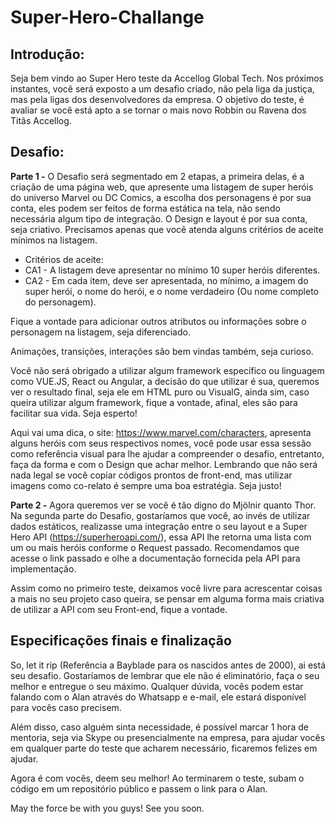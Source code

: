 # Super-Hero-Challange

## Introdução:

Seja bem vindo ao Super Hero teste da Accellog Global Tech. Nos próximos instantes, você será exposto a um desafio criado, não pela liga da justiça, mas pela ligas dos desenvolvedores da empresa. O objetivo do teste, é avaliar se você está apto a se tornar o mais novo Robbin ou Ravena dos Titãs Accellog. 

## Desafio:

**Parte 1 -** O Desafio será segmentado em 2 etapas, a primeira delas, é a criação de uma página web, que apresente uma listagem de super heróis do universo Marvel ou DC Comics, a escolha dos personagens é por sua conta, eles podem ser feitos de forma estática na tela, não sendo necessária algum tipo de integração. O Design e layout é por sua conta, seja criativo. Precisamos apenas que você atenda alguns critérios de aceite mínimos na listagem. 

* Critérios de aceite:
 * CA1 - A listagem deve apresentar no mínimo 10 super heróis diferentes.
 * CA2 - Em cada item, deve ser apresentada, no mínimo, a imagem do super herói, o nome do herói, e o nome verdadeiro (Ou nome completo do personagem).

Fique a vontade para adicionar outros atributos ou informações sobre o personagem na listagem, seja diferenciado. 

Animações, transições, interações são bem vindas também, seja curioso. 

Você não será obrigado a utilizar algum framework específico ou linguagem como VUE.JS, React ou Angular, a decisão do que utilizar é sua, queremos ver o resultado final, seja ele em HTML puro ou VisualG, ainda sim, caso queira utilizar algum framework, fique a vontade, afinal, eles são para facilitar sua vida. Seja esperto! 

Aqui vai uma dica, o site: https://www.marvel.com/characters, apresenta alguns heróis com seus respectivos nomes, você pode usar essa sessão como referência visual para lhe ajudar a compreender o desafio, entretanto, faça da forma e com o Design que achar melhor. Lembrando que não será nada legal se você copiar códigos prontos de front-end, mas utilizar imagens como co-relato é sempre uma boa estratégia. Seja justo! 

**Parte 2 -** Agora queremos ver se você é tão digno do Mjölnir quanto Thor. Na segunda parte do Desafio, gostaríamos que você, ao invés de utilizar dados estáticos, realizasse uma integração entre o seu layout e a Super Hero API (https://superheroapi.com/), essa API lhe retorna uma lista com um ou mais heróis conforme o Request passado. Recomendamos que acesse o link passado e olhe a documentação fornecida pela API para implementação.

Assim como no primeiro teste, deixamos você livre para acrescentar coisas a mais no seu projeto caso queira, se pensar em alguma forma mais criativa de utilizar a API com seu Front-end, fique a vontade. 

## Especificações finais e finalização

So, let it rip (Referência a Bayblade para os nascidos antes de 2000), ai está seu desafio. Gostaríamos de lembrar que ele não é eliminatório, faça o seu melhor e entregue o seu máximo. Qualquer dúvida, vocês podem estar falando com o Alan através do Whatsapp e e-mail, ele estará disponível para vocês caso precisem. 

Além disso, caso alguém sinta necessidade, é possível marcar 1 hora de mentoria, seja via Skype ou presencialmente na empresa, para ajudar vocês em qualquer parte do teste que acharem necessário, ficaremos felizes em ajudar. 

Agora é com vocês, deem seu melhor! Ao terminarem o teste, subam o código em um repositório público e passem o link para o Alan. 

May the force be with you guys! See you soon.
